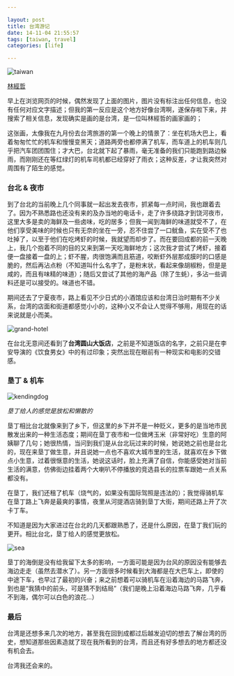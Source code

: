 ```yaml
---

layout: post
title: 台湾游记
date: 14-11-04 21:55:57
tags: [taiwan, travel]
categories: [life]

---
```


![taiwan]({{site.url}}/assets/blog_img/2014-10-16-taiwan-travel/linchingche.jpg) 

<figcaption><a href="https://secure.flickr.com/photos/linchingche2537">林經哲</a></figcaption>

早上在浏览网页的时候，偶然发现了上面的图片，图片没有标注出任何信息，也没有任何对应文字描述；但我的第一反应是这个地方好像台湾啊，遂保存啦下来，并搜索了相关信息，发现确实是画的是台湾，是一位叫林經哲的画家画的；

这张画，太像我在九月份去台湾旅游的第一个晚上的情景了：坐在机场大巴上，看着匆匆忙忙的机车和慢慢变黑天；道路两旁也都停满了机车，而车道上的机车则几乎把汽车团团围住；才大巴，台北就下起了暴雨，毫无准备的我们只能跑到路边躲雨，而刚刚还在等红绿灯的机车司机都已经穿好了雨衣；这种反差，才让我突然对周围有了陌生的感觉。

### 台北 & 夜市

到了台北的当前晚上几个同事就一起出发去夜市，抓紧每一点时间，我也跟着去了。因为不熟悉路也还没有来的及办当地的电话卡，走了许多绕路才到饶河夜市，这里大多是卖的海鲜及一些卤味，吃的居多；但我一闻到海鲜的味道就受不了，在他们享受美味的时候也只有无奈的坐在一旁，忍不住尝了一口鱿鱼，实在受不了也吐掉了，以至于他们在吃烤虾的时候，我就望而却步了。而在要回成都的前一天晚上，我几个抱着不同的目的又来到第一天吃海鲜地方；这次我才尝试了烤虾，接着便一盘接着一盘的上；虾不腥，肉很饱满而且筋道，咬断虾外层那成膜时的口感是脆的，然后再沾点粉（不知道叫什么名字了，是粉末状，看起来像胡椒粉，但是是咸的，而且有味精的味道）；随后又尝试了其他的海产品（除了生蚝），多沾一些调料还是可以接受的。味道也不错。

期间还去了宁夏夜市，路上看见不少日式的小酒馆应该和台湾日治时期有不少关系，台湾的店面和街道都感觉小小的，这种小又不会让人觉得不够用，用现在的话来说就是小而美。

![grand-hotel]({{site.url}}/assets/blog_img/2014-10-16-taiwan-travel/September_14__2014_at_0319PM.jpg) 

在台北无意间还看到了**台湾圆山大饭店**，之前是不知道饭店的名字，之前只是在李安导演的《饮食男女》中的有过印象；突然出现在眼前有一种现实和电影的交错感。 


### 垦丁 & 机车

![kendingdog]({{site.url}}/assets/blog_img/2014-10-16-taiwan-travel/September_15__2014_at_0421PM.jpg) 

*垦丁给人的感觉是放松和懒散的*

垦丁相比台北就像来到了乡下，但这里的乡下并不是一种贬义，更多的是当地市民散发出来的一种生活态度；期间在垦丁夜市和一位做烤玉米（非常好吃）生意的阿姨聊了几句；她很热情，当问到我们是从台北玩过来的时候，她说她之前也是台北的，现在来垦丁做生意，并且说她一点也不喜欢大城市里的生活，就喜欢在乡下做点小生意，过着很惬意的生活，她说这话时，脸上充满了自信，你能感受她对当前生活的满意，仿佛街边挂着两个大喇叭不停播放的竞选县长的拉票车跟她一点关系都没有。

在垦丁，我们还租了机车（烧气的，如果没有国际驾照是违法的）；我觉得骑机车在垦丁路上飞奔是最爽的事情，夜里从河提酒店骑到垦丁大街，期间还路上开了次卡丁车。

不知道是因为大家进过在台北的几天都跟熟悉了，还是什么原因，在垦丁我们玩的更开。相比台北，垦丁给人的感觉更放松。

![sea]({{site.url}}/assets/blog_img/2014-10-16-taiwan-travel/September_16__2014_at_0305PM.jpg) 

垦丁的海倒是没有给我留下太多的影响，一方面可能是因为台风的原因没有能够去海边走走（虽然去潜水了）。另一方面很多时候看到大海都是在大巴车上，即使的中途下车，也早过了最初的兴奋；来之前想着可以骑机车在沿着海边的马路飞奔，到也是“我猜中的前头，可是猜不到结局”（我们是晚上沿着海边马路飞奔，几乎看不到海，偶尔可以白色的浪花...）

### 最后

台湾是还想多来几次的地方，甚至我在回到成都过后越发迫切的想去了解台湾的历史，想知道那些因素造就了现在我所看到的台湾，而且还有好多想去的地方都还没有机会去。

台湾我还会来的。
